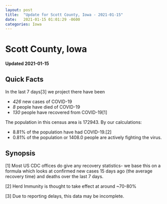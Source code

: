 ```yaml
---
layout: post
title:  "Update for Scott County, Iowa - 2021-01-15"
date:   2021-01-15 01:01:29 -0600
categories: Iowa
---
```


# Scott County, Iowa
#### Updated 2021-01-15

## Quick Facts

In the last 7 days[3] we project there have been
- *426* new cases of COVID-19
- *8* people have died of COVID-19
- *130* people have recovered from COVID-19[1]

The population in this census area is 172943. By our calculations:
- 8.81% of the population have had COVID-19.[2]
- 0.81% of the population or 1408.0 people are actively fighting the virus.

## Synopsis




[1] Most US CDC offices do give any recovery statistics- we base this on a formula which looks at confirmed new cases
15 days ago (the average recovery time) and deaths over the last 7 days.

[2] Herd Immunity is thought to take effect at around ~70-80%

[3] Due to reporting delays, this data may be incomplete.
 
    
